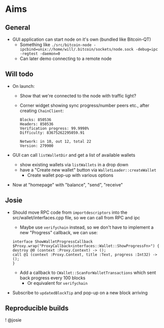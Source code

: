 # Aims

## General

- GUI application can start node on it's own (bundled like Bitcoin-QT)
    - Something like `./src/bitcoin-node -ipcbind=unix://home/will/.bitcoin/sockets/node.sock -debug=ipc -regtest -daemon=0`
    - Can later demo connecting to a remote node

## Will todo

- On launch:
    - Show that we're connected to the node with traffic light?
    - Corner widget showing sync progress/number peers etc., after creating `ChainClient`:

        ```
        Blocks: 850536
        Headers: 850536
        Verification progress: 99.9998%
        Difficulty: 83675262295059.91

        Network: in 10, out 12, total 22
        Version: 279900
        ```

- GUI can call `listWalletDir` and get a list of available wallets
    - show existing wallets via `listWallets` in a drop down
    - have a "Create new wallet" button via `WalletLoader::createWallet`
        - Create wallet pop-up with various options

- Now at "homepage" with "balance", "send", "receive"


## Josie

- Should move RPC code from `importdescriptors` into the src/wallet/interfaces.cpp file, so we can call from RPC and ipc
    - Maybe use `verifychain` instead, so we don't have to implement a new "Progress" callback, we can use:

    ```
    interface ShowWalletProgressCallback $Proxy.wrap("ProxyCallback<interfaces::Wallet::ShowProgressFn>") {
    destroy @0 (context :Proxy.Context) -> ();
    call @1 (context :Proxy.Context, title :Text, progress :Int32) -> ();
    }
    ```
    - Add a callback to `CWallet::ScanForWalletTransactions` which sent back progress every 100 blocks
        - Or equivalent for `verifychain`

- Subscribe to `updatedBlockTip` and pop-up on a new block arriving

## Reproducible builds

! @josie


